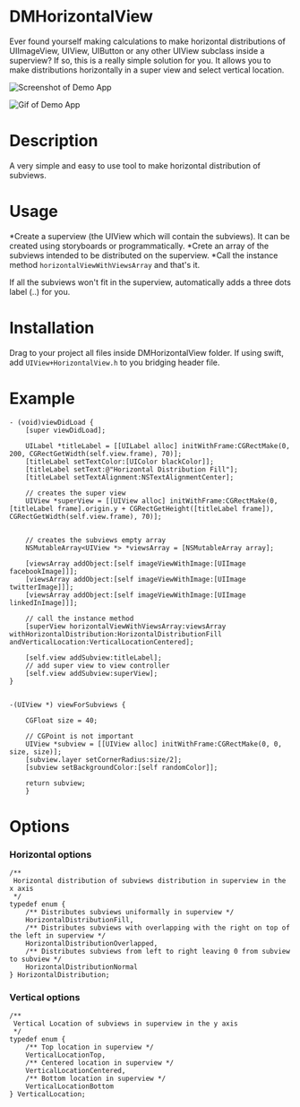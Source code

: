 # DMHorizontalView
Ever found yourself making calculations to make horizontal distributions of UIImageView, UIView, UIButton or any other UIView subclass inside a superview?
If so, this is a really simple solution for you.
It allows you to make distributions horizontally in a super view and select vertical location.

![Screenshot of Demo App](https://github.com/davamale/DMHorizontalView/blob/master/images/Simulator%20Screen%20Shot%20Apr%2011%2C%202016%2C%201.44.14%20PM.png)

![Gif of Demo App](https://github.com/davamale/DMHorizontalView/blob/master/DMHorizontalViewDemo.gif)

# Description
A very simple and easy to use tool to make horizontal distribution of subviews.

# Usage
  *Create a superview (the UIView which will contain the subviews). It can be created using storyboards or programmatically. 
  *Crete an array of the subviews intended to be distributed on the superview.
  *Call the instance method `horizontalViewWithViewsArray` and that's it.

If all the subviews won't fit in the superview, automatically adds a three dots label (..) for you.

# Installation
Drag to your project all files inside DMHorizontalView folder. If using swift, add `UIView+HorizontalView.h` to you bridging header file.

# Example
```
- (void)viewDidLoad {
    [super viewDidLoad];

    UILabel *titleLabel = [[UILabel alloc] initWithFrame:CGRectMake(0, 200, CGRectGetWidth(self.view.frame), 70)];
    [titleLabel setTextColor:[UIColor blackColor]];
    [titleLabel setText:@"Horizontal Distribution Fill"];
    [titleLabel setTextAlignment:NSTextAlignmentCenter];

    // creates the super view
    UIView *superView = [[UIView alloc] initWithFrame:CGRectMake(0, [titleLabel frame].origin.y + CGRectGetHeight([titleLabel frame]), CGRectGetWidth(self.view.frame), 70)];


    // creates the subviews empty array
    NSMutableArray<UIView *> *viewsArray = [NSMutableArray array];

    [viewsArray addObject:[self imageViewWithImage:[UIImage facebookImage]]];
    [viewsArray addObject:[self imageViewWithImage:[UIImage twitterImage]]];
    [viewsArray addObject:[self imageViewWithImage:[UIImage linkedInImage]]];

    // call the instance method
    [superView horizontalViewWithViewsArray:viewsArray withHorizontalDistribution:HorizontalDistributionFill andVerticalLocation:VerticalLocationCentered];

    [self.view addSubview:titleLabel];
    // add super view to view controller
    [self.view addSubview:superView];
}


-(UIView *) viewForSubviews {

    CGFloat size = 40;

    // CGPoint is not important
    UIView *subview = [[UIView alloc] initWithFrame:CGRectMake(0, 0, size, size)];
    [subview.layer setCornerRadius:size/2];
    [subview setBackgroundColor:[self randomColor]];

    return subview;
    }
```

# Options

### Horizontal options
```
/**
 Horizontal distribution of subviews distribution in superview in the x axis
 */
typedef enum {
    /** Distributes subviews uniformally in superview */
    HorizontalDistributionFill,
    /** Distributes subviews with overlapping with the right on top of the left in superview */
    HorizontalDistributionOverlapped,
    /** Distributes subviews from left to right leaving 0 from subview to subview */
    HorizontalDistributionNormal
} HorizontalDistribution;
```

### Vertical options
```
/**
 Vertical Location of subviews in superview in the y axis
 */
typedef enum {
    /** Top location in superview */
    VerticalLocationTop,
    /** Centered location in superview */
    VerticalLocationCentered,
    /** Bottom location in superview */
    VerticalLocationBottom
} VerticalLocation;
```
